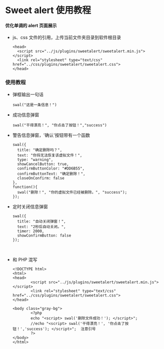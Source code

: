 # Sweet alert 使用教程

####  优化单调的 alert 页面展示

- js、css 文件的引用，上传当前文件夹目录到软件根目录

  ```
  <head>
  	<script src="../js/plugins/sweetalert/sweetalert.min.js"></script> 
  	<link rel="stylesheet" type="text/css" href="../css/plugins/sweetalert/sweetalert.css">
  </head>
  ```

### 使用教程

- 弹框输出一句话

  ```
  swal("这是一条信息！")
  ```

- 成功信息弹窗

  ```
  swal("干得漂亮！", "你点击了按钮！","success")
  ```

- 警告信息弹窗，'确认'按钮带有一个函数

  ```
  swal({ 
    title: "确定删除吗？", 
    text: "你将无法恢复该虚拟文件！", 
    type: "warning",
    showCancelButton: true, 
    confirmButtonColor: "#DD6B55",
    confirmButtonText: "确定删除！", 
    closeOnConfirm: false
  },
  function(){
    swal("删除！", "你的虚拟文件已经被删除。", "success"); 
  });
  ```

- 定时关闭信息弹窗

  ```
  swal({ 
    title: "自动关闭弹窗！", 
    text: "2秒后自动关闭。", 
    timer: 2000, 
    showConfirmButton: false 
  });
  ```

  ​

- 和 PHP 混写

  ```
  <!DOCTYPE html>
  <html>
  <head>
          <script src="../js/plugins/sweetalert/sweetalert.min.js"></script> 
          <link rel="stylesheet" type="text/css" href="../css/plugins/sweetalert/sweetalert.css">
  </head>

  <body class="gray-bg">
          <?php
          echo "<script> swal('删除文件成功！'); </script>";
          //echo "<script> swal('干得漂亮！', '你点击了按钮！','success'); </script>";  注意引号
          ?>
  </body>
  </html>
  ```

  ​

  ​